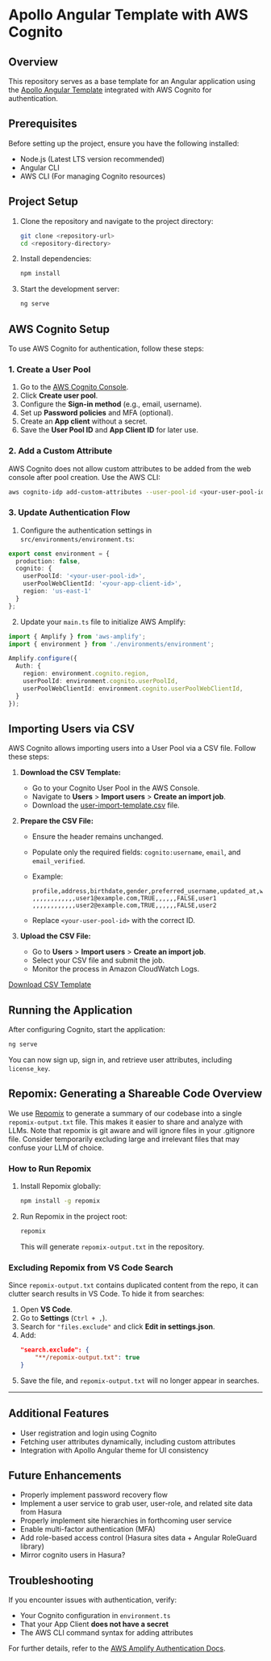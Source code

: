 # Apollo Angular Template with AWS Cognito

## Overview
This repository serves as a base template for an Angular application using the [Apollo Angular Template](https://www.primefaces.org/apollo-ng) integrated with AWS Cognito for authentication.

## Prerequisites
Before setting up the project, ensure you have the following installed:
- Node.js (Latest LTS version recommended)
- Angular CLI
- AWS CLI (For managing Cognito resources)

## Project Setup
1. Clone the repository and navigate to the project directory:
   
   ```sh
   git clone <repository-url>
   cd <repository-directory>
   ```

2. Install dependencies:
   
   ```sh
   npm install
   ```

3. Start the development server:
   
   ```sh
   ng serve
   ```

## AWS Cognito Setup
To use AWS Cognito for authentication, follow these steps:

### 1. Create a User Pool
1. Go to the [AWS Cognito Console](https://console.aws.amazon.com/cognito/).
2. Click **Create user pool**.
3. Configure the **Sign-in method** (e.g., email, username).
4. Set up **Password policies** and MFA (optional).
5. Create an **App client** without a secret.
6. Save the **User Pool ID** and **App Client ID** for later use.

### 2. Add a Custom Attribute
AWS Cognito does not allow custom attributes to be added from the web console after pool creation. Use the AWS CLI:

```sh
aws cognito-idp add-custom-attributes --user-pool-id <your-user-pool-id> --custom-attributes Name=license_key,AttributeDataType=String,Mutable=true
```

### 3. Update Authentication Flow
1. Configure the authentication settings in `src/environments/environment.ts`:

```typescript
export const environment = {
  production: false,
  cognito: {
    userPoolId: '<your-user-pool-id>',
    userPoolWebClientId: '<your-app-client-id>',
    region: 'us-east-1'
  }
};
```

2. Update your `main.ts` file to initialize AWS Amplify:

```typescript
import { Amplify } from 'aws-amplify';
import { environment } from './environments/environment';

Amplify.configure({
  Auth: {
    region: environment.cognito.region,
    userPoolId: environment.cognito.userPoolId,
    userPoolWebClientId: environment.cognito.userPoolWebClientId,
  }
});
```

## Importing Users via CSV
AWS Cognito allows importing users into a User Pool via a CSV file. Follow these steps:

1. **Download the CSV Template:**
   - Go to your Cognito User Pool in the AWS Console.
   - Navigate to **Users** > **Import users** > **Create an import job**.
   - Download the [user-import-template.csv](https://github.com/mwarnermatt-git/apollo-ng-cognito/blob/main/user-import-template.csv) file.

2. **Prepare the CSV File:**
   - Ensure the header remains unchanged.
   - Populate only the required fields: `cognito:username`, `email`, and `email_verified`.
   - Example:
     
     ```csv
     profile,address,birthdate,gender,preferred_username,updated_at,website,picture,phone_number,phone_number_verified,zoneinfo,custom:license_key,locale,email,email_verified,given_name,family_name,middle_name,name,nickname,cognito:mfa_enabled,cognito:username
     ,,,,,,,,,,,,user1@example.com,TRUE,,,,,,FALSE,user1
     ,,,,,,,,,,,,user2@example.com,TRUE,,,,,,FALSE,user2
     ```
   - Replace `<your-user-pool-id>` with the correct ID.

3. **Upload the CSV File:**
   - Go to **Users** > **Import users** > **Create an import job**.
   - Select your CSV file and submit the job.
   - Monitor the process in Amazon CloudWatch Logs.

[Download CSV Template](user-import-template.csv)

## Running the Application
After configuring Cognito, start the application:

```sh
ng serve
```

You can now sign up, sign in, and retrieve user attributes, including `license_key`.

## Repomix: Generating a Shareable Code Overview
We use [Repomix](https://github.com/yamadashy/repomix) to generate a summary of our codebase into a single `repomix-output.txt` file. This makes it easier to share and analyze with LLMs. Note that repomix is git aware and will ignore files in your .gitignore file. Consider temporarily excluding large and irrelevant files that may confuse your LLM of choice. 

### How to Run Repomix
1. Install Repomix globally:
   ```sh
   npm install -g repomix
   ```
2. Run Repomix in the project root:
   ```sh
   repomix
   ```
   This will generate `repomix-output.txt` in the repository.

### Excluding Repomix from VS Code Search
Since `repomix-output.txt` contains duplicated content from the repo, it can clutter search results in VS Code. To hide it from searches:
1. Open **VS Code**.
2. Go to **Settings** (`Ctrl + ,`).
3. Search for `"files.exclude"` and click **Edit in settings.json**.
4. Add:
   ```json
   "search.exclude": {
       "**/repomix-output.txt": true
   }
   ```
5. Save the file, and `repomix-output.txt` will no longer appear in searches.

---

## Additional Features
- User registration and login using Cognito
- Fetching user attributes dynamically, including custom attributes
- Integration with Apollo Angular theme for UI consistency

## Future Enhancements
- Properly implement password recovery flow
- Implement a user service to grab user, user-role, and related site data from Hasura
- Properly implement site hierarchies in forthcoming user service
- Enable multi-factor authentication (MFA)
- Add role-based access control (Hasura sites data + Angular RoleGuard library)
- Mirror cognito users in Hasura? 

## Troubleshooting
If you encounter issues with authentication, verify:
- Your Cognito configuration in `environment.ts`
- That your App Client **does not have a secret**
- The AWS CLI command syntax for adding attributes

For further details, refer to the [AWS Amplify Authentication Docs](https://docs.amplify.aws/gen1/angular/build-a-backend/auth/).

